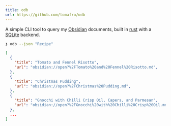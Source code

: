```yaml
---
title: odb
url: https://github.com/tomafro/odb
---
```

A simple CLI tool to query my [Obsidian](https://obsidian.md) documents, built in [rust](https://https://www.rust-lang.org/) with a [SQLite](https://www.sqlite.org/index.html) backend.

```bash
❯ odb --json "Recipe"
```
```json
[
  {
    "title": "Tomato and Fennel Risotto",
    "url": "obsidian://open?%2FTomato%20and%20Fennel%20Risotto.md",
  },
  {
    "title": "Christmas Pudding",
    "url": "obsidian://open?%2FChristmas%20Pudding.md",
  },
  {
    "title": "Gnocchi with Chilli Crisp Oil, Capers, and Parmesan",
    "url": "obsidian://open?%2FGnocchi%20with%20Chilli%20Crisp%20Oil.md",
  },
  ...
]
```
